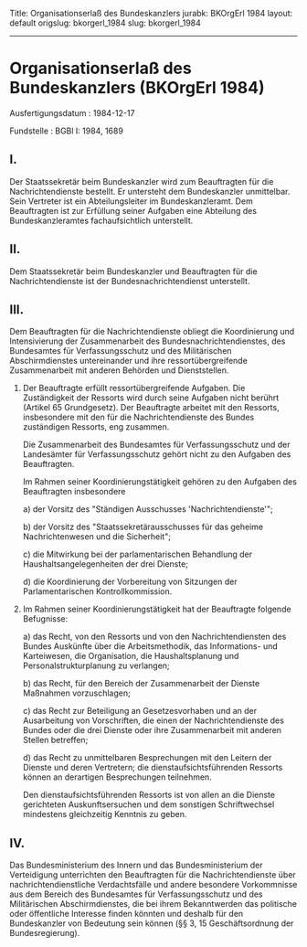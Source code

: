 Title: Organisationserlaß des Bundeskanzlers
jurabk: BKOrgErl 1984
layout: default
origslug: bkorgerl_1984
slug: bkorgerl_1984

---

# Organisationserlaß des Bundeskanzlers (BKOrgErl 1984)

Ausfertigungsdatum
:   1984-12-17

Fundstelle
:   BGBl I: 1984, 1689



## I.

Der Staatssekretär beim Bundeskanzler wird zum Beauftragten für die
Nachrichtendienste bestellt. Er untersteht dem Bundeskanzler
unmittelbar.
Sein Vertreter ist ein Abteilungsleiter im Bundeskanzleramt.
Dem Beauftragten ist zur Erfüllung seiner Aufgaben eine Abteilung des
Bundeskanzleramtes fachaufsichtlich unterstellt.


## II.

Dem Staatssekretär beim Bundeskanzler und Beauftragten für die
Nachrichtendienste ist der Bundesnachrichtendienst unterstellt.


## III.

Dem Beauftragten für die Nachrichtendienste obliegt die Koordinierung
und Intensivierung der Zusammenarbeit des Bundesnachrichtendienstes,
des Bundesamtes für Verfassungsschutz und des Militärischen
Abschirmdienstes untereinander und ihre ressortübergreifende
Zusammenarbeit mit anderen Behörden und Dienststellen.

1.  Der Beauftragte erfüllt ressortübergreifende Aufgaben. Die
    Zuständigkeit der Ressorts wird durch seine Aufgaben nicht berührt
    (Artikel 65 Grundgesetz). Der Beauftragte arbeitet mit den Ressorts,
    insbesondere mit den für die Nachrichtendienste des Bundes zuständigen
    Ressorts, eng zusammen.

    Die Zusammenarbeit des Bundesamtes für Verfassungsschutz und der
    Landesämter für Verfassungsschutz gehört nicht zu den Aufgaben des
    Beauftragten.

    Im Rahmen seiner Koordinierungstätigkeit gehören zu den Aufgaben des
    Beauftragten insbesondere

    a)  der Vorsitz des "Ständigen Ausschusses 'Nachrichtendienste'";


    b)  der Vorsitz des "Staatssekretärausschusses für das geheime
        Nachrichtenwesen und die Sicherheit";


    c)  die Mitwirkung bei der parlamentarischen Behandlung der
        Haushaltsangelegenheiten der drei Dienste;


    d)  die Koordinierung der Vorbereitung von Sitzungen der Parlamentarischen
        Kontrollkommission.





2.  Im Rahmen seiner Koordinierungstätigkeit hat der Beauftragte folgende
    Befugnisse:

    a)  das Recht, von den Ressorts und von den Nachrichtendiensten des Bundes
        Auskünfte über die Arbeitsmethodik, das Informations- und Karteiwesen,
        die Organisation, die Haushaltsplanung und Personalstrukturplanung zu
        verlangen;


    b)  das Recht, für den Bereich der Zusammenarbeit der Dienste Maßnahmen
        vorzuschlagen;


    c)  das Recht zur Beteiligung an Gesetzesvorhaben und an der Ausarbeitung
        von Vorschriften, die einen der Nachrichtendienste des Bundes oder die
        drei Dienste oder ihre Zusammenarbeit mit anderen Stellen betreffen;


    d)  das Recht zu unmittelbaren Besprechungen mit den Leitern der Dienste
        und deren Vertretern; die dienstaufsichtsführenden Ressorts können an
        derartigen Besprechungen teilnehmen.




    Den dienstaufsichtsführenden Ressorts ist von allen an die Dienste
    gerichteten Auskunftsersuchen und dem sonstigen Schriftwechsel
    mindestens gleichzeitig Kenntnis zu geben.





## IV.

Das Bundesministerium des Innern und das Bundesministerium der
Verteidigung unterrichten den Beauftragten für die Nachrichtendienste
über nachrichtendienstliche Verdachtsfälle und andere besondere
Vorkommnisse aus dem Bereich des Bundesamtes für Verfassungsschutz und
des Militärischen Abschirmdienstes, die bei ihrem Bekanntwerden das
politische oder öffentliche Interesse finden könnten und deshalb für
den Bundeskanzler von Bedeutung sein können (§§ 3, 15 Geschäftsordnung
der Bundesregierung).

